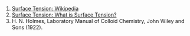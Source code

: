 1. [Surface Tension: Wikipedia](https://en.wikipedia.org/wiki/Surface_tension)
2. [Surface Tension: What is Surface Tension?](https://www.kibron.com/surface-tension)
3. H. N. Holmes, Laboratory Manual of Colloid Chemistry, John Wiley and Sons (1922).
